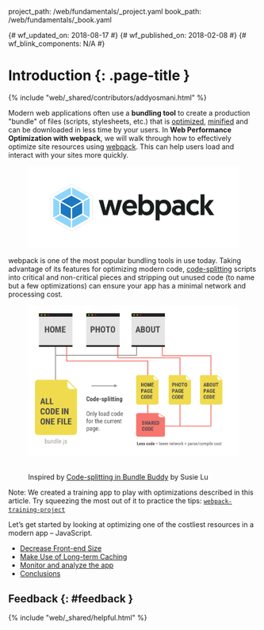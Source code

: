project_path: /web/fundamentals/_project.yaml book_path: /web/fundamentals/_book.yaml

{# wf_updated_on: 2018-08-17 #} {# wf_published_on: 2018-02-08 #} {# wf_blink_components: N/A #}

# Introduction {: .page-title }

{% include "web/_shared/contributors/addyosmani.html" %}

Modern web applications often use a **bundling tool** to create a production "bundle" of files (scripts, stylesheets, etc.) that is [optimized](/web/fundamentals/performance/optimizing-content-efficiency/javascript-startup-optimization), [minified](/web/fundamentals/performance/optimizing-content-efficiency/optimize-encoding-and-transfer) and can be downloaded in less time by your users. In **Web Performance Optimization with webpack**, we will walk through how to effectively optimize site resources using [webpack](https://webpack.js.org/). This can help users load and interact with your sites more quickly.

<figure>
  <img src="./webpack-logo.png" alt="webpack logo">
</figure>

webpack is one of the most popular bundling tools in use today. Taking advantage of its features for optimizing modern code, [code-splitting](/web/fundamentals/performance/webpack/use-long-term-caching#lazy-loading) scripts into critical and non-critical pieces and stripping out unused code (to name but a few optimizations) can ensure your app has a minimal network and processing cost.

<figure>
  <img src="./code-splitting.png" alt="Before and after applying JavaScript
  optimizations. Time-to-Interactive is improved">
  <p>Inspired by <a href="http://www.susielu.com/data-viz/bundle-buddy">
    Code-splitting in Bundle Buddy</a> by Susie Lu</p>
</figure>

Note: We created a training app to play with optimizations described in this article. Try squeezing the most out of it to practice the tips: [`webpack-training-project`](https://github.com/GoogleChromeLabs/webpack-training-project)

Let’s get started by looking at optimizing one of the costliest resources in a modern app – JavaScript.

* [Decrease Front-end Size](/web/fundamentals/performance/webpack/decrease-frontend-size)
* [Make Use of Long-term Caching](/web/fundamentals/performance/webpack/use-long-term-caching)
* [Monitor and analyze the app](/web/fundamentals/performance/webpack/monitor-and-analyze)
* [Conclusions](/web/fundamentals/performance/webpack/conclusion)

## Feedback {: #feedback }

{% include "web/_shared/helpful.html" %}